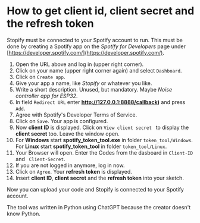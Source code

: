 # How to get client id, client secret and the refresh token

Stopify must be connected to your Spotify account to run. This must be done by creating a Spotify app on the *Spotify for Developers* page under [https://developer.spotify.com/](https://developer.spotify.com/).

1. Open the URL above and log in (upper right corner).
2. Click on your name (upper right corner again) and select ``` Dashboard ```.
3. Click on ``` Create app ```.
4. Give your app a name, like *Stopify* or whatever you like.
5. Write a short description. Unused, but mandatory. Maybe *Noise controller app for ESP32*.
6. In field ``` Redirect URL ``` enter **http://127.0.0.1:8888/callback)** and press ``` Add ```.
7. Agree with Spotify's Developer Terms of Service.  
8. Click on ``` Save ```. Your app is configured.
9. Now **client ID** is displayed. Click on ``` View client secret  ``` to display the **client secret** too. Leave the window open.  
10. For **Windows** start **spotify_token_tool.exe** in folder ``` token_tool/Windows ```.  
  For **Linux** start **spotify_token_tool** in folder ``` token_tool/Linux ```.
11. Your Browser will open. Enter the Codes from the dasboard in ``` Client-ID ``` and ``` Client-Secret```.
12. If you are not logged in anymore, log in now.
13. Click on ``` Agree ```. Your **refresh token** is displayed.
14. Insert **client ID**, **client secret** and the **refresh token** into your sketch.

Now you can upload your code and Stopify is connected to your Spotify account.
  
The tool was written in Python using ChatGPT because the creator doesn't know Python.

